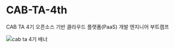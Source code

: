 # CAB-TA-4th
CAB TA 4기
오픈소스 기반 클라우드 플랫폼(PaaS) 개발 엔지니어 부트캠프

![cab ta 4기 배너](https://github.com/user-attachments/assets/478217c6-45e2-493e-833f-ac7c7cf49ff3)
